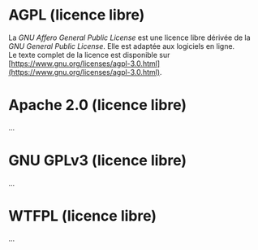 # AGPL (licence libre)
La *GNU Affero General Public License* est une licence libre dérivée de la *GNU General Public License*. Elle est adaptée aux logiciels en ligne.   
Le texte complet de la licence est disponible sur [https://www.gnu.org/licenses/agpl-3.0.html](https://www.gnu.org/licenses/agpl-3.0.html).   

# Apache 2.0 (licence libre)
...   

# GNU GPLv3 (licence libre)
...   

# WTFPL (licence libre)
...   

